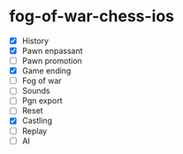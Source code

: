 # fog-of-war-chess-ios

- [x] History
- [x] Pawn enpassant
- [ ] Pawn promotion
- [x] Game ending
- [ ] Fog of war
- [ ] Sounds
- [ ] Pgn export
- [ ] Reset
- [x] Castling
- [ ] Replay
- [ ] AI
